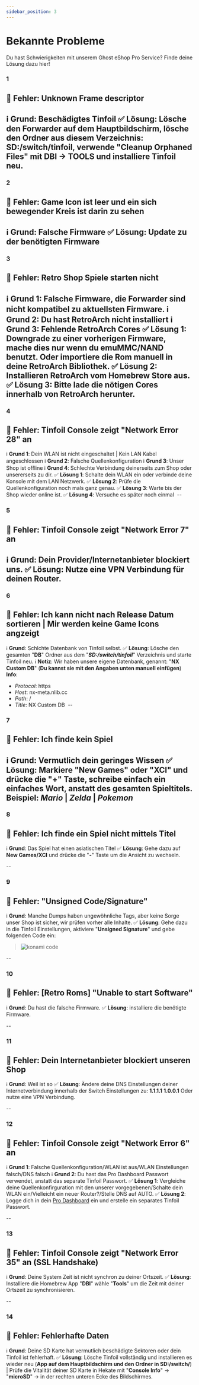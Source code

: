 ```yaml
---
sidebar_position: 3
---
```


# Bekannte Probleme
Du hast Schwierigkeiten mit unserem Ghost eShop Pro Service? Finde deine Lösung dazu hier!

### 1

## 🚫 Fehler: Unknown Frame descriptor
ℹ️ **Grund**: Beschädigtes Tinfoil
✅ **Lösung**: Lösche den Forwarder auf dem Hauptbildschirm, lösche den Ordner aus diesem Verzeichnis: **SD:/switch/tinfoil**, verwende "Cleanup Orphaned Files" mit **DBI -> TOOLS** und installiere Tinfoil neu.
‎
--

### 2

## 🚫 Fehler: Game Icon ist leer und ein sich bewegender Kreis ist darin zu sehen
ℹ️ **Grund**: Falsche Firmware
✅ **Lösung**: Update zu der benötigten Firmware
‎
--

### 3

## 🚫 Fehler: Retro Shop Spiele starten nicht
ℹ️ **Grund 1**: Falsche Firmware, die Forwarder sind nicht kompatibel zu aktuellsten Firmware.
ℹ️ **Grund 2**: Du hast RetroArch nicht installiert
ℹ️ **Grund 3**: Fehlende RetroArch Cores
✅ **Lösung 1**: Downgrade zu einer vorherigen Firmware, mache dies nur wenn du emuMMC/NAND benutzt.
Oder importiere die Rom manuell in deine RetroArch Bibliothek.
✅ **Lösung 2**: Installieren RetroArch vom Homebrew Store aus.
✅ **Lösung 3**: Bitte lade die nötigen Cores innerhalb von RetroArch herunter.
‎
--

### 4

## 🚫 Fehler: Tinfoil Console zeigt "Network Error 28" an
ℹ️ **Grund 1**: Dein WLAN ist nicht eingeschaltet | Kein LAN Kabel angeschlossen
ℹ️ **Grund 2**: Falsche Quellenkonfiguration
ℹ️ **Grund 3**: Unser Shop ist offline
ℹ️ **Grund 4**: Schlechte Verbindung deinerseits zum Shop oder unsererseits zu dir.
✅ **Lösung 1**: Schalte dein WLAN ein oder verbinde deine Konsole mit dem LAN Netzwerk.
✅ **Lösung 2**: Prüfe die Quellenkonfiguration noch mals ganz genau.
✅ **Lösung 3**: Warte bis der Shop wieder online ist.
✅ **Lösung 4**: Versuche es später noch einmal
‎
‎--

### 5

## 🚫 Fehler: Tinfoil Console zeigt "Network Error 7" an
ℹ️ **Grund**: Dein Provider/Internetanbieter blockiert uns.
✅ **Lösung**: Nutze eine VPN Verbindung für deinen Router.
‎
--

### 6

## 🚫 Fehler: Ich kann nicht nach Release Datum sortieren | Mir werden keine Game Icons angzeigt
ℹ️ **Grund**: Schlchte Datenbank von Tinfoil selbst.
✅ **Lösung**: Lösche den gesamten "**DB**" Ordner aus dem "***SD:/switch/tinfoil***" Verzeichnis und starte Tinfoil neu.
ℹ️ **Notiz**: Wir haben unsere eigene Datenbank, genannt: "**NX Custom DB**" (**Du kannst sie mit den Angaben unten manuell einfügen**)
**Info**: 
- *Protocol*: https
- *Host*: nx-meta.nlib.cc
- *Path*: /
- *Title*: NX Custom DB
‎
--

### 7

## 🚫 Fehler: Ich finde kein Spiel
ℹ️ **Grund**: Vermutlich dein geringes Wissen
✅ **Lösung**: Markiere "**New Games**" oder "**XCI**" und drücke die "**+**" Taste, schreibe einfach ein einfaches Wort, anstatt des gesamten Spieltitels.
‎**Beispiel**: *Mario* | *Zelda* | *Pokemon*
--

### 8

## 🚫 Fehler: Ich finde ein Spiel nicht mittels Titel
ℹ️ **Grund**: Das Spiel hat einen asiatischen Titel
✅ **Lösung**: Gehe dazu auf **New Games/XCI** und drücke die "**-**" Taste um die Ansicht zu wechseln.

--

### 9

## 🚫 Fehler: "**Unsigned Code/Signature**"
ℹ️ **Grund**: Manche Dumps haben ungewöhnliche Tags, aber keine Sorge unser Shop ist sicher, wir prüfen vorher alle Inhalte.
✅ **Lösung**: Gehe dazu in die Tinfoil Einstellungen, aktiviere "**Unsigned Signature**" und gebe folgenden Code ein:

> ![konami code](/img/nx/konami.jpg)

--

### 10

## 🚫 Fehler: [Retro Roms] "Unable to start Software"
ℹ️ **Grund**: Du hast die falsche Firmware.
✅ **Lösung**: installiere die benötigte Firmware.

--

### 11

## 🚫 Fehler: Dein Internetanbieter blockiert unseren Shop
ℹ️ **Grund**: Weil ist so
✅ **Lösung**: Ändere deine DNS Einstellungen deiner Internetverbindung innerhalb der Switch Einstellungen zu:
**1.1.1.1**
**1.0.0.1**
Oder nutze eine VPN Verbindung.

--

### 12

## 🚫 Fehler: Tinfoil Console zeigt "Network Error 6" an
ℹ️ **Grund 1**: Falsche Quellenkonfiguration/WLAN ist aus/WLAN Einstellungen falsch/DNS falsch
ℹ️ **Grund 2**: Du hast das Pro Dashboard Passwort verwendet, anstatt das separate Tinfoil Passwort.
✅ **Lösung 1**: Vergleiche deine Quellenkonfirguration mit den unserer vorgegebenen/Schalte dein WLAN ein/Vielleicht ein neuer Router?/Stelle DNS auf AUTO.
✅ **Lösung 2**: Logge dich in dein [Pro Dashboard](https://pro.nlib.cc) ein und erstelle ein separates Tinfoil Passwort.

--

### 13

## 🚫 Fehler: Tinfoil Console zeigt "Network Error 35" an (SSL Handshake)
ℹ️ **Grund**: Deine System Zeit ist nicht synchron zu deiner Ortszeit.
✅ **Lösung**: Installiere die Homebrew App "**DBI**" wähle "**Tools**" um die Zeit mit deiner Ortszeit zu synchronisieren.

--

### 14

## 🚫 Fehler: Fehlerhafte Daten
ℹ️ **Grund**: Deine SD Karte hat vermutlich beschädigte Sektoren oder dein Tinfoil ist fehlerhaft.
✅ **Lösung**: Lösche Tinfoil vollständig und installieren es wieder neu (**App auf dem Hauptbildschirm und den Ordner in SD:/switch/**) | Prüfe die Vitalität deiner SD Karte in Hekate mit "**Console Info**" -> "**microSD**" -> in der rechten unteren Ecke des Bildschirmes.
